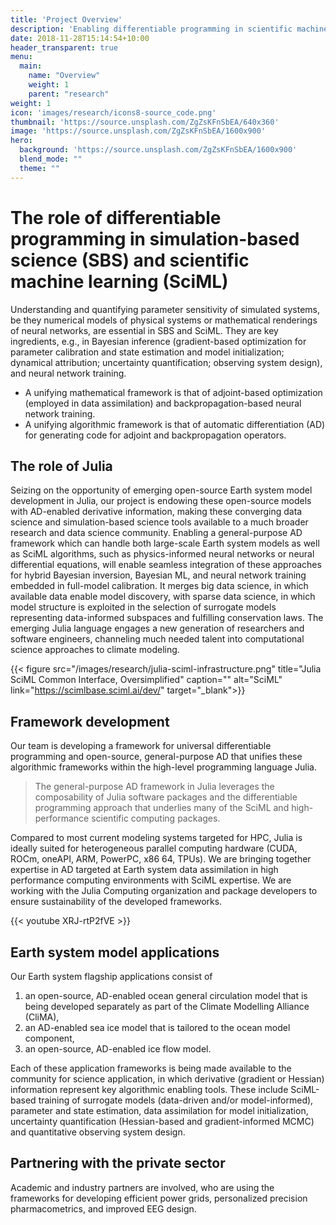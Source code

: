 ```yaml
---
title: 'Project Overview'
description: 'Enabling differentiable programming in scientific machine learning for Earth system modeling'
date: 2018-11-28T15:14:54+10:00
header_transparent: true
menu:
  main:
    name: "Overview"
    weight: 1
    parent: "research"
weight: 1
icon: 'images/research/icons8-source_code.png'
thumbnail: 'https://source.unsplash.com/ZgZsKFnSbEA/640x360'
image: 'https://source.unsplash.com/ZgZsKFnSbEA/1600x900'
hero:
  background: 'https://source.unsplash.com/ZgZsKFnSbEA/1600x900'
  blend_mode: ""
  theme: ""
---
```


# The role of differentiable programming in simulation-based science (SBS) and scientific machine learning (SciML)

Understanding and quantifying parameter sensitivity of simulated systems, be they numerical models of physical systems or mathematical renderings of neural networks, are essential in SBS and SciML. They are key ingredients, e.g., in Bayesian inference (gradient-based optimization for parameter calibration and state estimation and model initialization; dynamical attribution; uncertainty quantification; observing system design), and neural network training. 
* A unifying mathematical framework is that of adjoint-based optimization (employed in data assimilation) and backpropagation-based neural network training. 
* A unifying algorithmic framework is that of automatic differentiation (AD) for generating code for adjoint and backpropagation operators. 

## The role of Julia

Seizing on the opportunity of emerging open-source Earth system model development in Julia, our project is endowing these open-source models with AD-enabled derivative information, making these converging data science and simulation-based science tools available to a much broader research and data science community. Enabling a general-purpose AD framework which can handle both large-scale Earth system models as well as SciML algorithms, such as physics-informed neural networks or neural differential equations, will enable seamless integration of these approaches for hybrid Bayesian inversion, Bayesian ML, and neural network training embedded in full-model calibration. It merges big data science, in which available data enable model discovery, with sparse data science, in which model structure is exploited in the selection of surrogate models representing data-informed subspaces and fulfilling conservation laws. The emerging Julia language engages a new generation of researchers and software engineers, channeling much needed talent into computational science approaches to climate modeling. 

{{< figure src="/images/research/julia-sciml-infrastructure.png" title="Julia SciML Common Interface, Oversimplified" caption="" alt="SciML" link="https://scimlbase.sciml.ai/dev/" target="_blank">}}

## Framework development

Our team is developing a framework for universal differentiable programming and open-source, general-purpose AD that unifies these algorithmic frameworks within the high-level programming language Julia. 

> The general-purpose AD framework in Julia leverages the composability of Julia software packages and the differentiable programming approach that underlies many of the SciML and high-performance scientific computing packages.

Compared to most current modeling systems targeted for HPC, Julia is ideally suited for heterogeneous parallel computing hardware (CUDA, ROCm, oneAPI, ARM, PowerPC, x86 64, TPUs). We are bringing together expertise in AD targeted at Earth system data assimilation in high performance computing environments with SciML expertise. We are working with the Julia Computing organization and package developers to ensure sustainability of the developed frameworks.

{{< youtube XRJ-rtP2fVE >}}

## Earth system model applications

Our Earth system flagship applications consist of 
1. an open-source, AD-enabled ocean general circulation model that is being developed separately as part of the Climate Modelling Alliance (CliMA), 
2. an AD-enabled sea ice model that is tailored to the ocean model component,
3. an open-source, AD-enabled ice flow model. 

Each of these application frameworks is being made available to the community for science application, in which derivative (gradient or Hessian) information represent key algorithmic enabling tools. These include SciML-based training of surrogate models (data-driven and/or model-informed), parameter and state estimation, data assimilation for model initialization, uncertainty quantification (Hessian-based and gradient-informed MCMC) and quantitative observing system design. 

## Partnering with the private sector

Academic and industry partners are involved, who are using the frameworks for developing efficient power grids, personalized precision pharmacometrics, and improved EEG design. 

